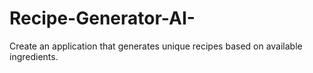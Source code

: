 # Recipe-Generator-AI-
Create an application that generates unique recipes based on available ingredients.
